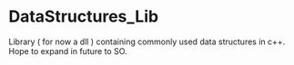 # DataStructures_Lib

Library ( for now a dll ) containing commonly used data structures in c++. Hope to expand in future to SO.

